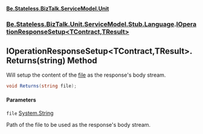 #### [Be.Stateless.BizTalk.ServiceModel.Unit](README.md 'README')
### [Be.Stateless.BizTalk.Unit.ServiceModel.Stub.Language](Be.Stateless.BizTalk.Unit.ServiceModel.Stub.Language.md 'Be.Stateless.BizTalk.Unit.ServiceModel.Stub.Language').[IOperationResponseSetup&lt;TContract,TResult&gt;](IOperationResponseSetup_TContract,TResult_.md 'Be.Stateless.BizTalk.Unit.ServiceModel.Stub.Language.IOperationResponseSetup<TContract,TResult>')

## IOperationResponseSetup<TContract,TResult>.Returns(string) Method

Will setup the content of the [file](IOperationResponseSetup_TContract,TResult_.Returns(string).md#Be.Stateless.BizTalk.Unit.ServiceModel.Stub.Language.IOperationResponseSetup_TContract,TResult_.Returns(string).file 'Be.Stateless.BizTalk.Unit.ServiceModel.Stub.Language.IOperationResponseSetup<TContract,TResult>.Returns(string).file') as the response's body stream.

```csharp
void Returns(string file);
```
#### Parameters

<a name='Be.Stateless.BizTalk.Unit.ServiceModel.Stub.Language.IOperationResponseSetup_TContract,TResult_.Returns(string).file'></a>

`file` [System.String](https://docs.microsoft.com/en-us/dotnet/api/System.String 'System.String')

Path of the file to be used as the response's body stream.